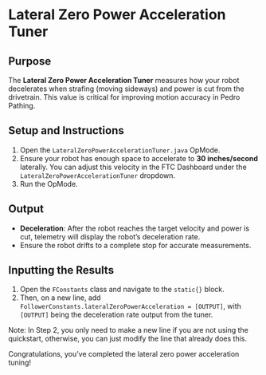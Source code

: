 # Lateral Zero Power Acceleration Tuner

## Purpose

The **Lateral Zero Power Acceleration Tuner** measures how your robot decelerates when strafing (moving sideways) and power is cut from the drivetrain. This value is critical for improving motion accuracy in Pedro Pathing.



## Setup and Instructions

1. Open the `LateralZeroPowerAccelerationTuner.java` OpMode.
2. Ensure your robot has enough space to accelerate to **30 inches/second** laterally. You can adjust this velocity in the FTC Dashboard under the `LateralZeroPowerAccelerationTuner` dropdown.
3. Run the OpMode.



## Output

* **Deceleration**: After the robot reaches the target velocity and power is cut, telemetry will display the robot’s deceleration rate.
* Ensure the robot drifts to a complete stop for accurate measurements.



## Inputting the Results
1. Open the `FConstants` class and navigate to the `static{}` block.
2. Then, on a new line, add `FollowerConstants.lateralZeroPowerAcceleration = [OUTPUT]`, with `[OUTPUT]` being the deceleration rate output from the tuner.

Note: In Step 2, you only need to make a new line if you are not using the quickstart, otherwise, you can just modify the line that already does this.  

Congratulations, you’ve completed the lateral zero power acceleration tuning!
